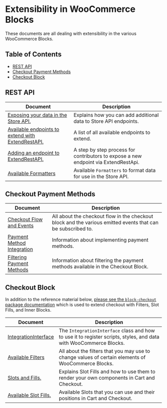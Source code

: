 # Extensibility in WooCommerce Blocks <!-- omit in toc -->

These documents are all dealing with extensibility in the various WooCommerce Blocks.

## Table of Contents <!-- omit in toc -->

-   [REST API](#rest-api)
-   [Checkout Payment Methods](#checkout-payment-methods)
-   [Checkout Block](#checkout-block)

## REST API

| Document                                                                                | Description                                                                         |
| --------------------------------------------------------------------------------------- | ----------------------------------------------------------------------------------- |
| [Exposing your data in the Store API.](./extend-rest-api-add-data.md)                   | Explains how you can add additional data to Store API endpoints.                    |
| [Available endpoints to extend with ExtendRestAPI.](./available-endpoints-to-extend.md) | A list of all available endpoints to extend.                                        |
| [Adding an endpoint to ExtendRestAPI.](./extend-rest-api-new-endpoint.md)               | A step by step process for contributors to expose a new endpoint via ExtendRestApi. |
| [Available Formatters](./extend-rest-api-formatters.md)                                 | Available `Formatters` to format data for use in the Store API.                     |

## Checkout Payment Methods

| Document                                                      | Description                                                                                                 |
| ------------------------------------------------------------- | ----------------------------------------------------------------------------------------------------------- |
| [Checkout Flow and Events](./checkout-flow-and-events.md)     | All about the checkout flow in the checkout block and the various emitted events that can be subscribed to. |
| [Payment Method Integration](./payment-method-integration.md) | Information about implementing payment methods.                                                             |
| [Filtering Payment Methods](./filtering-payment-methods.md)   | Information about filtering the payment methods available in the Checkout Block.                            |

## Checkout Block

In addition to the reference material below, [please see the `block-checkout` package documentation](../../packages/checkout/README.md) which is used to extend checkout with Filters, Slot Fills, and Inner Blocks.

| Document                                           | Description                                                                                                       |
| -------------------------------------------------- | ----------------------------------------------------------------------------------------------------------------- |
| [IntegrationInterface](./integration-interface.md) | The `IntegrationInterface` class and how to use it to register scripts, styles, and data with WooCommerce Blocks. |
| [Available Filters](./available-filters.md)        | All about the filters that you may use to change values of certain elements of WooCommerce Blocks.                |
| [Slots and Fills.](./slot-fills.md)                | Explains Slot Fills and how to use them to render your own components in Cart and Checkout.                       |
| [Available Slot Fills.](./available-slot-fills.md) | Available Slots that you can use and their positions in Cart and Checkout.                                        |
